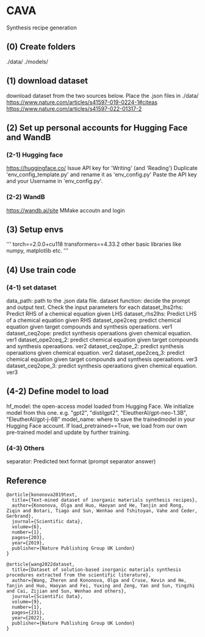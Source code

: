 # CAVA
Synthesis recipe generation

## (0) Create folders
./data/
./models/

## (1) download dataset
download dataset from the two sources below. Place the .json files in ./data/
https://www.nature.com/articles/s41597-019-0224-1#citeas
https://www.nature.com/articles/s41597-022-01317-2


## (2) Set up personal accounts for Hugging Face and WandB
### (2-1) Hugging face
https://huggingface.co/
Issue API key for 'Writing' (and 'Reading')
Duplicate 'env_config_template.py' and rename it as 'env_config.py'
Paste the API key and your Username in 'env_config.py'. 

### (2-2) WandB
https://wandb.ai/site
MMake accoutn and login

## (3) Setup envs
'''
torch==2.0.0+cu118
transformers==4.33.2
other basic libraries like numpy, matplotlib etc. 
'''

## (4) Use train code
### (4-1) set dataset 
data_path: path to the .json data file. 
dataset function: decide the prompt and output text. Check the input parameters for each 
dataset_lhs2rhs: Predict RHS of a chemical equation given LHS
dataset_rhs2lhs: Predict LHS of a chemical equation given RHS
dataset_ope2ceq: predict chemical equation given target compounds and synthesis operaations. ver1
dataset_ceq2ope: predict synthesis operaations given chemical equation. ver1
dataset_ope2ceq_2: predict chemical equation given target compounds and synthesis operaations. ver2
dataset_ceq2ope_2: predict synthesis operaations given chemical equation. ver2
dataset_ope2ceq_3: predict chemical equation given target compounds and synthesis operaations. ver3
dataset_ceq2ope_3: predict synthesis operaations given chemical equation. ver3

## (4-2) Define model to load
hf_model: the open-access model loaded from Hugging Face. We initialize model from this one. 
e.g. "gpt2", "distilgpt2", "EleutherAI/gpt-neo-1.3B", "EleutherAI/gpt-j-6B" 
model_name: where to save the trainedmodel in your Hugging Face account. If load_pretrained==True, we load from our own pre-trained model and update by further training. 


### (4-3) Others
separator: Predicted text format (prompt separator answer)


## Reference
```
@article{kononova2019text,
  title={Text-mined dataset of inorganic materials synthesis recipes},
  author={Kononova, Olga and Huo, Haoyan and He, Tanjin and Rong, Ziqin and Botari, Tiago and Sun, Wenhao and Tshitoyan, Vahe and Ceder, Gerbrand},
  journal={Scientific data},
  volume={6},
  number={1},
  pages={203},
  year={2019},
  publisher={Nature Publishing Group UK London}
}

@article{wang2022dataset,
  title={Dataset of solution-based inorganic materials synthesis procedures extracted from the scientific literature},
  author={Wang, Zheren and Kononova, Olga and Cruse, Kevin and He, Tanjin and Huo, Haoyan and Fei, Yuxing and Zeng, Yan and Sun, Yingzhi and Cai, Zijian and Sun, Wenhao and others},
  journal={Scientific Data},
  volume={9},
  number={1},
  pages={231},
  year={2022},
  publisher={Nature Publishing Group UK London}
}
```